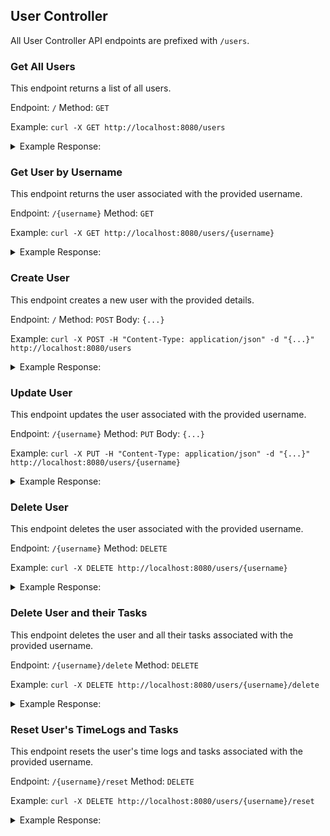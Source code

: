 ## User Controller

All User Controller API endpoints are prefixed with `/users`.

### Get All Users

This endpoint returns a list of all users.

Endpoint: `/`
Method: `GET`

Example: `curl -X GET http://localhost:8080/users`

<details>
<summary>Example Response:</summary>

RESPONSE_PLACEHOLDER

</details>

### Get User by Username

This endpoint returns the user associated with the provided username.

Endpoint: `/{username}`
Method: `GET`

Example: `curl -X GET http://localhost:8080/users/{username}`

<details>
<summary>Example Response:</summary>

RESPONSE_PLACEHOLDER

</details>

### Create User

This endpoint creates a new user with the provided details.

Endpoint: `/`
Method: `POST`
Body: `{...}`

Example: `curl -X POST -H "Content-Type: application/json" -d "{...}" http://localhost:8080/users`

<details>
<summary>Example Response:</summary>

RESPONSE_PLACEHOLDER

</details>

### Update User

This endpoint updates the user associated with the provided username.

Endpoint: `/{username}`
Method: `PUT`
Body: `{...}`

Example: `curl -X PUT -H "Content-Type: application/json" -d "{...}" http://localhost:8080/users/{username}`

<details>
<summary>Example Response:</summary>

RESPONSE_PLACEHOLDER

</details>

### Delete User

This endpoint deletes the user associated with the provided username.

Endpoint: `/{username}`
Method: `DELETE`

Example: `curl -X DELETE http://localhost:8080/users/{username}`

<details>
<summary>Example Response:</summary>

RESPONSE_PLACEHOLDER

</details>

### Delete User and their Tasks

This endpoint deletes the user and all their tasks associated with the provided username.

Endpoint: `/{username}/delete`
Method: `DELETE`

Example: `curl -X DELETE http://localhost:8080/users/{username}/delete`

<details>
<summary>Example Response:</summary>

RESPONSE_PLACEHOLDER

</details>

### Reset User's TimeLogs and Tasks

This endpoint resets the user's time logs and tasks associated with the provided username.

Endpoint: `/{username}/reset`
Method: `DELETE`

Example: `curl -X DELETE http://localhost:8080/users/{username}/reset`

<details>
<summary>Example Response:</summary>

RESPONSE_PLACEHOLDER

</details>
